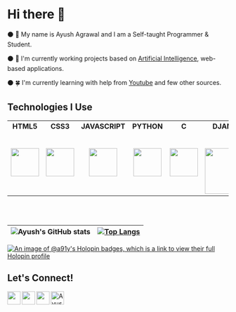 # Hi there :wave:
⚫ 👋 My name is Ayush Agrawal and I am a Self-taught Programmer & Student.

⚫ 🔭 I'm currently working projects based on <a href = "https://en.wikipedia.org/wiki/Artificial_intelligence">Artificial Intelligence</a>, web-based applications.

⚫ 🍀 I'm currently learning with help from <a href = "https://www.youtube.com">Youtube</a> and few other sources.
## Technologies I Use

<table>
  <tbody>
    <tr valign="top">
      <td width="15%" align="center">
        <span><strong>HTML5</strong></span><br><br><br>
        <img height="64px" src="https://cdn.svgporn.com/logos/html-5.svg">
      </td>
      <td width="15%" align="center">
        <span><strong>CSS3</strong></span><br><br><br>
        <img height="64px" src="https://cdn.svgporn.com/logos/css-3.svg">
      </td>
      <td width="15%" align="center">
        <span><strong>JAVASCRIPT</strong></span><br><br><br>
        <img height="64px" src="https://cdn.svgporn.com/logos/javascript.svg">
      </td>
      <td width="15%" align="center">
        <span><strong>PYTHON</strong></span><br><br><br>
        <img height="64px" src="https://cdn.svgporn.com/logos/python.svg">
      </td>
      <td width="15%" align="center">
        <span><strong>C</strong></span><br><br><br>
        <img height="64px" src="https://cdn.svgporn.com/logos/c.svg">
      </td>
       <td width="15%" align="center">
        <span><strong>DJANGO</strong></span><br><br><br>
        <img width="104px" src="https://cdn.svgporn.com/logos/django-icon.svg">
      </td>
      <td width="15%" align="center">
          <span><strong>BOOTSTRAP</strong></span><br><br><br>
          <img width="104px" src="https://cdn.svgporn.com/logos/bootstrap.svg">
      </td>
      <td width="15%" align="center">
          <span><strong>REACTJS</strong></span><br><br><br>
          <img width="104px" src="https://cdn.svgporn.com/logos/react.svg">
      </td>
      </tbody>
</table>
<br>

<br>
 
| ![Ayush's GitHub stats](https://github-readme-stats.vercel.app/api?username=A91y&count_private=true&show_icons=true&theme=tokyonight) | [![Top Langs](https://github-readme-stats.vercel.app/api/top-langs/?username=A91y&layout=compact&theme=tokyonight&hide=jupyter%20notebook&size_weight=0.5&count_weight=0.5)](https://github.com/A91y?tab=repositories) |
| - | - |

[![An image of @a91y's Holopin badges, which is a link to view their full Holopin profile](https://holopin.me/a91y)](https://holopin.io/@a91y)

## Let's Connect! 

  <a href="https://instagram.com/AyushAgr91">
    <img align="left" width="30px" src="https://raw.githubusercontent.com/rahuldkjain/github-profile-readme-generator/master/src/images/icons/Social/instagram.svg" />
  </a>
  <a href="https://twitter.com/AyushAgr91">
    <img align="left" width="30px" src="https://cdn.svgporn.com/logos/twitter.svg" />
  </a>
  <a href="https://linkedin.com/in/AyushAgr91">
    <img align="left" width="30px" src="https://cdn.svgporn.com/logos/linkedin-icon.svg" />
  </a>
  <a href="https://ayushagr.hashnode.dev/">
    <img align="left" width="30px" src="https://cdn.hashnode.com/res/hashnode/image/upload/v1611902473383/CDyAuTy75.png" title="Hashnode" alt="Ayush Agrawal Hashnode blog" />
  </a>




